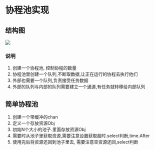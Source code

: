 # 协程池实现

## 结构图
![](pool_model.jpeg)

### 说明
1. 创建一个协程池, 控制协程的数量
1. 协程池里创建一个队列,不断取数据,让正在运行的协程去执行他们
1. 外部也需要一个队列,负责接受任务数据
1. 外部的队列与内部的队列需要建立一个通道,有任务就转移给内部队列


## 简单协程池
1. 创建一个带缓冲的chan
1. 定义一个存放资源Obj
1. 初始N个大小的池子.里面存放资源Obj
1. 需要时从池子里获取资源,需要注意设置获取超时.select判断,time.After
1. 使用完后将资源还回到池子里去, 需要注意空资源还回,select判断